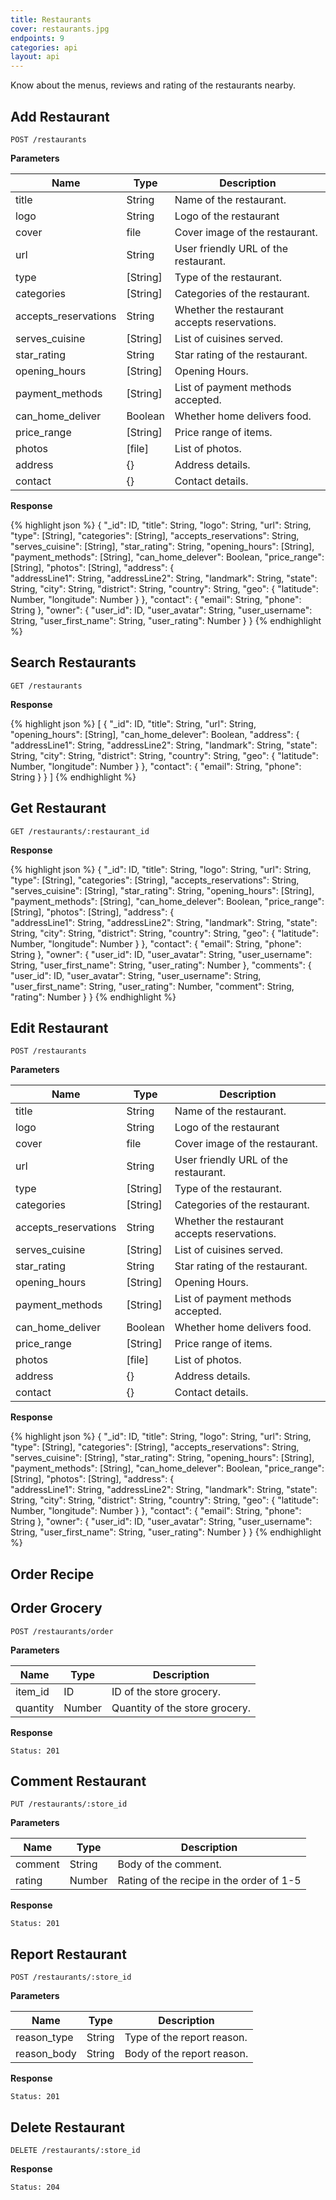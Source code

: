 ```yaml
---
title: Restaurants
cover: restaurants.jpg
endpoints: 9
categories: api
layout: api    
---
```

Know about the menus, reviews and rating of the restaurants nearby. 
<!--more-->

## Add Restaurant

`POST /restaurants`

**Parameters**

| Name | Type | Description |
| --- | --- | --- |
| title | String | Name of the restaurant. |
| logo | String | Logo of the restaurant |
| cover | file | Cover image of the restaurant. |
| url | String | User friendly URL of the restaurant. |
| type | [String] | Type of the restaurant. |
| categories | [String] | Categories of the restaurant. |
| accepts_reservations | String | Whether the restaurant accepts reservations. |
| serves_cuisine | [String] | List of cuisines served. |
| star_rating | String | Star rating of the restaurant. |
| opening_hours | [String] | Opening Hours. |
| payment_methods | [String] | List of payment methods accepted. |
| can_home_deliver | Boolean | Whether home delivers food. |
| price_range | [String] | Price range of items. |
| photos | [file] | List of photos. |
| address | {} | Address details. |
| contact | {} | Contact details. |

**Response**

{% highlight json %}
{
	"_id": ID,
	"title": String,
	"logo": String,
	"url": String,
	"type": [String],
	"categories": [String],
	"accepts_reservations": String,
	"serves_cuisine": [String],
	"star_rating": String,
	"opening_hours": [String],
	"payment_methods": [String],
	"can_home_delever": Boolean,
	"price_range": [String],
	"photos": [String],
	"address": {       
	    "addressLine1": String,
	    "addressLine2": String,
	    "landmark": String,
	    "state": String,
	    "city": String,
	    "district": String,
	    "country": String,
	    "geo": {
	        "latitude": Number,
	        "longitude": Number
	    }
	},
	"contact": {
	    "email": String,
	    "phone": String
	},
	"owner": {
	    "user_id": ID,
	    "user_avatar": String,
	    "user_username": String,
	    "user_first_name": String,
	    "user_rating": Number
	}
}
{% endhighlight %}


## Search Restaurants

`GET /restaurants`

**Response**

{% highlight json %}
[
	{
		"_id": ID,
		"title": String,
		"url": String,
		"opening_hours": [String],
		"can_home_delever": Boolean,
		"address": {
		    "addressLine1": String,
		    "addressLine2": String,
		    "landmark": String,
		    "state": String,
		    "city": String,
		    "district": String,
		    "country": String,
		    "geo": {
		        "latitude": Number,
		        "longitude": Number
		    }
		},
		"contact": {
		    "email": String,
		    "phone": String
		}
	}
]
{% endhighlight %}


## Get Restaurant

`GET /restaurants/:restaurant_id`

**Response**

{% highlight json %}
{
	"_id": ID,
	"title": String,
	"logo": String,
	"url": String,
	"type": [String],
	"categories": [String],
	"accepts_reservations": String,
	"serves_cuisine": [String],
	"star_rating": String,
	"opening_hours": [String],
	"payment_methods": [String],
	"can_home_delever": Boolean,
	"price_range": [String],
	"photos": [String],
	"address": {       
	    "addressLine1": String,
	    "addressLine2": String,
	    "landmark": String,
	    "state": String,
	    "city": String,
	    "district": String,
	    "country": String,
	    "geo": {
	        "latitude": Number,
	        "longitude": Number
	    }
	},
	"contact": {
	    "email": String,
	    "phone": String
	},
	"owner": {
	    "user_id": ID,
	    "user_avatar": String,
	    "user_username": String,
	    "user_first_name": String,
	    "user_rating": Number
	},
	"comments": {
	    "user_id": ID,
	    "user_avatar": String,
	    "user_username": String,
	    "user_first_name": String,
	    "user_rating": Number,
	    "comment": String,
	    "rating": Number
	}
}
{% endhighlight %}


## Edit Restaurant

`POST /restaurants`

**Parameters**

| Name | Type | Description |
| --- | --- | --- |
| title | String | Name of the restaurant. |
| logo | String | Logo of the restaurant |
| cover | file | Cover image of the restaurant. |
| url | String | User friendly URL of the restaurant. |
| type | [String] | Type of the restaurant. |
| categories | [String] | Categories of the restaurant. |
| accepts_reservations | String | Whether the restaurant accepts reservations. |
| serves_cuisine | [String] | List of cuisines served. |
| star_rating | String | Star rating of the restaurant. |
| opening_hours | [String] | Opening Hours. |
| payment_methods | [String] | List of payment methods accepted. |
| can_home_deliver | Boolean | Whether home delivers food. |
| price_range | [String] | Price range of items. |
| photos | [file] | List of photos. |
| address | {} | Address details. |
| contact | {} | Contact details. |

**Response**

{% highlight json %}
{
	"_id": ID,
	"title": String,
	"logo": String,
	"url": String,
	"type": [String],
	"categories": [String],
	"accepts_reservations": String,
	"serves_cuisine": [String],
	"star_rating": String,
	"opening_hours": [String],
	"payment_methods": [String],
	"can_home_delever": Boolean,
	"price_range": [String],
	"photos": [String],
	"address": {       
	    "addressLine1": String,
	    "addressLine2": String,
	    "landmark": String,
	    "state": String,
	    "city": String,
	    "district": String,
	    "country": String,
	    "geo": {
	        "latitude": Number,
	        "longitude": Number
	    }
	},
	"contact": {
	    "email": String,
	    "phone": String
	},
	"owner": {
	    "user_id": ID,
	    "user_avatar": String,
	    "user_username": String,
	    "user_first_name": String,
	    "user_rating": Number
	}
}
{% endhighlight %}

## Order Recipe

## Order Grocery

`POST /restaurants/order`

**Parameters**

| Name | Type | Description |
| --- | --- | --- |
| item_id | ID | ID of the store grocery. |
| quantity | Number | Quantity of the store grocery. |

**Response**

`Status: 201`


## Comment Restaurant

`PUT /restaurants/:store_id`

**Parameters**

| Name | Type | Description |
| --- | --- | --- |
| comment  | String | Body of the comment. |
| rating | Number | Rating of the recipe in the order of 1-5 |

**Response**

`Status: 201`


## Report Restaurant

`POST /restaurants/:store_id`

**Parameters**

| Name | Type | Description |
| --- | --- | --- |
| reason_type  | String | Type of the report reason. |
| reason_body  | String | Body of the report reason. |

**Response**

`Status: 201`


## Delete Restaurant

`DELETE /restaurants/:store_id`

**Response**

`Status: 204`
